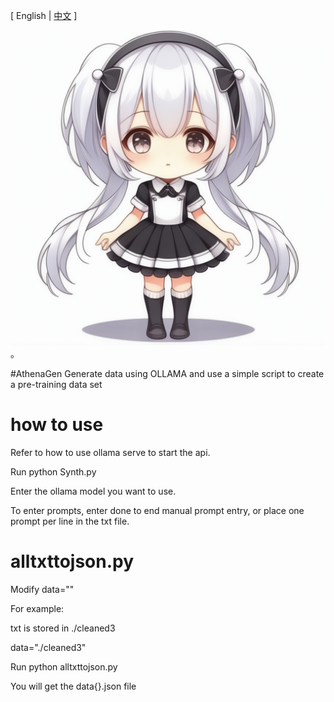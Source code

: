 \[ English | [中文](README-CN.md) \]

![image](image.png)。

#AthenaGen
Generate data using OLLAMA
and use a simple script to create a pre-training data set

# how to use
Refer to how to use ollama serve to start the api.

Run python Synth.py

Enter the ollama model you want to use.

To enter prompts, enter done to end manual prompt entry, or place one prompt per line in the txt file.
# alltxttojson.py
Modify data=""

For example:

txt is stored in ./cleaned3

data="./cleaned3"

Run python alltxttojson.py

You will get the data{}.json file
